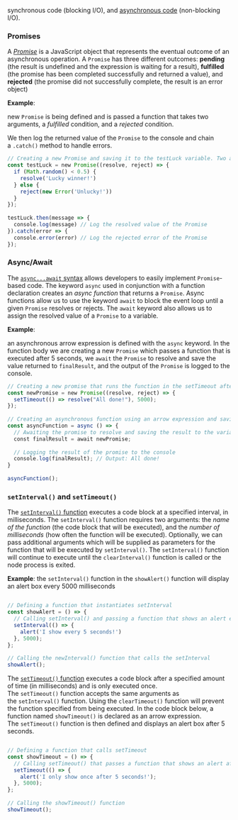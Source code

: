 
synchronous code (blocking I/O), and [asynchronous code](https://nodejs.org/en/docs/guides/blocking-vs-non-blocking/) (non-blocking I/O).
### Promises

A [_Promise_](https://www.codecademy.com/courses/asynchronous-javascript/lessons/promises/exercises/introduction) is a JavaScript object that represents the eventual outcome of an asynchronous operation. A `Promise` has three different outcomes: **pending** (the result is undefined and the expression is waiting for a result), **fulfilled** (the promise has been completed successfully and returned a value), and **rejected** (the promise did not successfully complete, the result is an error object)

**Example**:

new `Promise` is being defined and is passed a function that takes two arguments, a *fulfilled* condition, and a *rejected* condition.

We then log the returned value of the `Promise` to the console and chain a `.catch()` method to handle errors.

```javascript
// Creating a new Promise and saving it to the testLuck variable. Two arguments are being passed, one for when the promise resolves, and one for if the promise gets rejected.  
const testLuck = new Promise((resolve, reject) => {  
  if (Math.random() < 0.5) {   
    resolve('Lucky winner!')  
  } else {  
    reject(new Error('Unlucky!'))  
  }  
});  
  
testLuck.then(message => {  
  console.log(message) // Log the resolved value of the Promise  
}).catch(error => {  
  console.error(error) // Log the rejected error of the Promise  
});
```

### Async/Await

The [`async...await` syntax](https://www.codecademy.com/courses/asynchronous-javascript/lessons/async-await/exercises/introductio) allows developers to easily implement `Promise`-based code.
The keyword `async` used in conjunction with a function declaration creates an _async function_ that returns a `Promise`.
Async functions allow us to use the keyword `await` to block the event loop until a given `Promise` resolves or rejects.
The `await` keyword also allows us to assign the resolved value of a `Promise` to a variable.

**Example**:

an asynchronous arrow expression is defined with the `async` keyword. In the function body we are creating a new `Promise` which passes a function that is executed after 5 seconds, we `await` the `Promise` to resolve and save the value returned to `finalResult`, and the output of the `Promise` is logged to the console.

```javascript
// Creating a new promise that runs the function in the setTimeout after 5 seconds.  
const newPromise = new Promise((resolve, reject) => {  
  setTimeout(() => resolve("All done!"), 5000);  
});  
  
// Creating an asynchronous function using an arrow expression and saving it to a the variable asyncFunction.  
const asyncFunction = async () => {  
  // Awaiting the promise to resolve and saving the result to the variable finalResult.  
  const finalResult = await newPromise;  
      
  // Logging the result of the promise to the console  
  console.log(finalResult); // Output: All done!  
}  
  
asyncFunction();
```

### `setInterval()` and `setTimeout()`

The [`setInterval()` function](https://developer.mozilla.org/en-US/docs/Web/API/WindowOrWorkerGlobalScope/setInterval) executes a code block at a specified interval, in milliseconds.
The `setInterval()` function requires two arguments:
the *name of the function* (the code block that will be executed), and the *number of milliseconds* (how often the function will be executed). Optionally, we can pass additional arguments which will be supplied as parameters for the function that will be executed by `setInterval()`. The `setInterval()` function will continue to execute until the `clearInterval()` function is called or the node process is exited.

**Example**:
the `setInterval()` function in the `showAlert()` function will display an alert box every 5000 milliseconds

```javascript

// Defining a function that instantiates setInterval  
const showAlert = () => {  
  // Calling setInterval() and passing a function that shows an alert every 5 seconds.  
  setInterval(() => {  
    alert('I show every 5 seconds!')  
  }, 5000);  
};  
  
// Calling the newInterval() function that calls the setInterval  
showAlert();
```

The [`setTimeout()` function](https://developer.mozilla.org/en-US/docs/Web/API/WindowOrWorkerGlobalScope/setTimeout) executes a code block after a specified amount of time (in milliseconds) and is only executed once. The `setTimeout()` function accepts the same arguments as the `setInterval()` function. Using the `clearTimeout()` function will prevent the function specified from being executed. In the code block below, a function named `showTimeout()` is declared as an arrow expression. The `setTimeout()` function is then defined and displays an alert box after 5 seconds.

```javascript

// Defining a function that calls setTimeout  
const showTimeout = () => {  
  // Calling setTimeout() that passes a function that shows an alert after 5 seconds.  
  setTimeout(() => {  
    alert('I only show once after 5 seconds!');  
  }, 5000);  
};  
  
// Calling the showTimeout() function  
showTimeout();
```